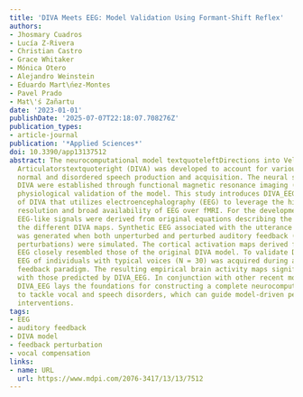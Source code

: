 ```yaml
---
title: 'DIVA Meets EEG: Model Validation Using Formant-Shift Reflex'
authors:
- Jhosmary Cuadros
- Lucía Z-Rivera
- Christian Castro
- Grace Whitaker
- Mónica Otero
- Alejandro Weinstein
- Eduardo Mart\ńez-Montes
- Pavel Prado
- Mat\'ś Zañartu
date: '2023-01-01'
publishDate: '2025-07-07T22:18:07.708276Z'
publication_types:
- article-journal
publication: '*Applied Sciences*'
doi: 10.3390/app13137512
abstract: The neurocomputational model textquoteleftDirections into Velocities of
  Articulatorstextquoteright (DIVA) was developed to account for various aspects of
  normal and disordered speech production and acquisition. The neural substrates of
  DIVA were established through functional magnetic resonance imaging (fMRI), providing
  physiological validation of the model. This study introduces DIVA_EEG an extension
  of DIVA that utilizes electroencephalography (EEG) to leverage the high temporal
  resolution and broad availability of EEG over fMRI. For the development of DIVA_EEG,
  EEG-like signals were derived from original equations describing the activity of
  the different DIVA maps. Synthetic EEG associated with the utterance of syllables
  was generated when both unperturbed and perturbed auditory feedback (first formant
  perturbations) were simulated. The cortical activation maps derived from synthetic
  EEG closely resembled those of the original DIVA model. To validate DIVA_EEG, the
  EEG of individuals with typical voices (N = 30) was acquired during an altered auditory
  feedback paradigm. The resulting empirical brain activity maps significantly overlapped
  with those predicted by DIVA_EEG. In conjunction with other recent model extensions,
  DIVA_EEG lays the foundations for constructing a complete neurocomputational framework
  to tackle vocal and speech disorders, which can guide model-driven personalized
  interventions.
tags:
- EEG
- auditory feedback
- DIVA model
- feedback perturbation
- vocal compensation
links:
- name: URL
  url: https://www.mdpi.com/2076-3417/13/13/7512
---
```

